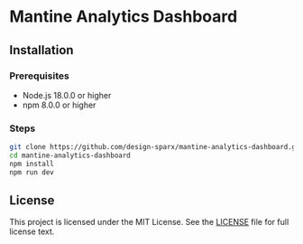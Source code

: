 # Mantine Analytics Dashboard

## Installation

### Prerequisites

- Node.js 18.0.0 or higher
- npm 8.0.0 or higher

### Steps

```bash
git clone https://github.com/design-sparx/mantine-analytics-dashboard.git
cd mantine-analytics-dashboard
npm install
npm run dev
```

## License

This project is licensed under the MIT License. See the [LICENSE](LICENSE) file for full license text.